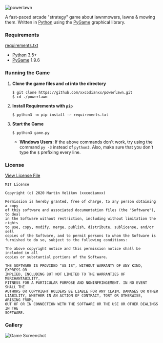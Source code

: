 ![powerlawn](https://raw.githubusercontent.com/xxcodianxx/xxcodianxx/master/res/powerlawn/title.png)

A fast-paced arcade "strategy" game about lawnmowers, lawns & mowing them.
Written in [Python](https://www.python.org/) using the [PyGame](https://www.pygame.org) 
graphical library.

### Requirements
[requirements.txt](requirements.txt)
* [Python](https://www.python.org/) 3.5+
* [PyGame](https://www.pygame.org) 1.9.6

### Running the Game
1. **Clone the game files and `cd` into the directory**
    ```shell script
    $ git clone https://github.com/xxcodianxx/powerlawn.git
    $ cd ./powerlawn
    ```
2. **Install Requirements with `pip`**
    ```shell script
   $ python3 -m pip install -r requirements.txt 
   ```
3. **Start the Game**
    ```shell script
   $ python3 game.py
   ```
   
   * **Windows Users**: If the above commands don't work, try using the 
   command `py -3` instead of `python3`. Also, make sure that you don't
   type the `$` prefixing every line.
 
### License
[View License File](LICENSE)
```
MIT License

Copyright (c) 2020 Martin Velikov (xxcodianxx)

Permission is hereby granted, free of charge, to any person obtaining a copy
of this software and associated documentation files (the "Software"), to deal
in the Software without restriction, including without limitation the rights
to use, copy, modify, merge, publish, distribute, sublicense, and/or sell
copies of the Software, and to permit persons to whom the Software is
furnished to do so, subject to the following conditions:

The above copyright notice and this permission notice shall be included in all
copies or substantial portions of the Software.

THE SOFTWARE IS PROVIDED "AS IS", WITHOUT WARRANTY OF ANY KIND, EXPRESS OR
IMPLIED, INCLUDING BUT NOT LIMITED TO THE WARRANTIES OF MERCHANTABILITY,
FITNESS FOR A PARTICULAR PURPOSE AND NONINFRINGEMENT. IN NO EVENT SHALL THE
AUTHORS OR COPYRIGHT HOLDERS BE LIABLE FOR ANY CLAIM, DAMAGES OR OTHER
LIABILITY, WHETHER IN AN ACTION OF CONTRACT, TORT OR OTHERWISE, ARISING FROM,
OUT OF OR IN CONNECTION WITH THE SOFTWARE OR THE USE OR OTHER DEALINGS IN THE
SOFTWARE.
```

### Gallery
![Game Screenshot](https://raw.githubusercontent.com/xxcodianxx/xxcodianxx/master/res/powerlawn/game_screenshot0.png)
